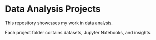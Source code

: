 # Data Analysis Projects

This repository showcases my work in data analysis.

Each project folder contains datasets, Jupyter Notebooks, and insights.
